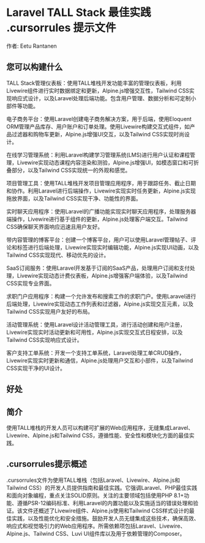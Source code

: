 # Laravel TALL Stack 最佳实践 .cursorrules 提示文件

作者: Eetu Rantanen

## 您可以构建什么
TALL Stack管理仪表板：使用TALL堆栈开发功能丰富的管理仪表板，利用Livewire组件进行实时数据绑定和更新，Alpine.js增强交互性，Tailwind CSS实现响应式设计，以及Laravel处理后端功能。包含用户管理、数据分析和可定制小部件等功能。

电子商务平台：使用Laravel创建电子商务解决方案，用于后端，使用Eloquent ORM管理产品库存、用户账户和订单处理。使用Livewire构建交互式组件，如产品过滤器和购物车更新，Alpine.js增强UI交互，以及Tailwind CSS实现时尚设计。

在线学习管理系统：利用Laravel构建学习管理系统(LMS)进行用户认证和课程管理，Livewire实现动态课程内容渲染和测验，Alpine.js增强UI，如模态窗口和可折叠部分，以及Tailwind CSS实现统一的外观和感觉。

项目管理工具：使用TALL堆栈开发项目管理应用程序，用于跟踪任务、截止日期和协作。利用Laravel进行后端操作，Livewire实现实时任务更新，Alpine.js实现拖放界面，以及Tailwind CSS实现干净、功能性的界面。

实时聊天应用程序：使用Laravel的广播功能实现实时聊天应用程序，处理服务器端操作，Livewire进行基于组件的更新，Alpine.js处理客户端交互。Tailwind CSS确保聊天界面响应迅速且用户友好。

带内容管理的博客平台：创建一个博客平台，用户可以使用Laravel管理帖子、评论和标签进行后端处理，Livewire实现实时编辑功能，Alpine.js实现UI动画，以及Tailwind CSS实现现代、移动优先的设计。

SaaS订阅服务：使用Laravel开发基于订阅的SaaS产品，处理用户订阅和支付处理，Livewire实现动态计费仪表板，Alpine.js增强客户端体验，以及Tailwind CSS实现专业界面。

求职门户应用程序：构建一个允许发布和搜索工作的求职门户。使用Laravel进行后端处理，Livewire实现动态工作列表和过滤器，Alpine.js实现交互元素，以及Tailwind CSS实现用户友好的布局。

活动管理系统：使用Laravel设计活动管理工具，进行活动创建和用户注册，Livewire实现实时活动更新和可用性，Alpine.js实现交互式日程安排，以及Tailwind CSS实现响应式设计。

客户支持工单系统：开发一个支持工单系统，Laravel处理工单CRUD操作，Livewire实现实时更新和通信，Alpine.js处理用户交互和小部件，以及Tailwind CSS实现干净的UI设计。

## 好处


## 简介
使用TALL堆栈的开发人员可以构建可扩展的Web应用程序，无缝集成Laravel、Livewire、Alpine.js和Tailwind CSS，遵循性能、安全性和模块化方面的最佳实践。

## .cursorrules提示概述
.cursorrules文件为使用TALL堆栈（包括Laravel、Livewire、Alpine.js和Tailwind CSS）的开发人员提供指南和最佳实践。它强调Laravel、PHP最佳实践和面向对象编程，重点关注SOLID原则。关注的主要领域包括使用PHP 8.1+功能、遵循PSR-12编码标准、利用Laravel的内置功能以及实施适当的错误处理和验证。该文件还概述了Livewire组件、Alpine.js使用和Tailwind CSS样式设计的最佳实践，以及性能优化和安全措施。鼓励开发人员无缝集成这些技术，确保高效、响应式和视觉吸引力的Web应用程序。所需依赖项包括Laravel、Livewire、Alpine.js、Tailwind CSS、Luvi UI组件库以及用于依赖管理的Composer。